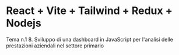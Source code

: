# React + Vite + Tailwind + Redux + Nodejs

Tema n.1 
8. Sviluppo di una dashboard in JavaScript per l'analisi delle prestazioni aziendali nel settore primario